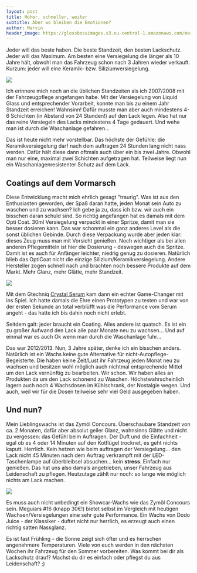 ```yaml
---
layout: post
title: Höher, schneller, weiter
subtitle: Aber wo bleiben die Emotionen?
author: Marvin
header_image: https://glossbossimages.s3.eu-central-1.amazonaws.com/marvin/coating-vs-wachs/DSC01105.jpg
---
```


Jeder will das beste haben. Die beste Standzeit, den besten Lackschutz. Jeder will das Maximum. Am besten eine Versiegelung die länger als 10 Jahre hält, obwohl man das Fahrzeug schon nach 3 Jahren wieder verkauft.
Kurzum: jeder will eine Keramik- bzw. Siliziumversiegelung.

![](https://glossbossimages.s3.eu-central-1.amazonaws.com/marvin/coating-vs-wachs/DSC01103.jpg)

Ich erinnere mich noch an die üblichen Standzeiten als ich 2007/2008 mit der Fahrzeugpflege angefangen habe. Mit der Versiegelung von Liquid Glass und entsprechender Vorarbeit, konnte man bis zu einem Jahr Standzeit erreichen! Wahnsinn! Dafür musste man aber auch mindestens 4-6 Schichten (in Abstand von 24 Stunden!) auf den Lack legen. Also hat nur das reine Versiegeln des Lacks mindestens 4 Tage gedauert. Und wehe man ist durch die Waschanlage gefahren...

Das ist heute nicht mehr vorstellbar. Das höchste der Gefühle: die Keramikversiegelung darf nach dem auftragen 24 Stunden lang nicht nass werden. Dafür hält diese dann oftmals auch über ein bis zwei Jahre. Obwohl man nur eine, maximal zwei Schichten aufgetragen hat. Teilweise liegt nun ein Waschanlagenresistenter Schutz auf dem Lack.

## Coatings auf dem Vormarsch

Diese Entwicklung macht mich ehrlich gesagt "traurig". Was ist aus den Enthusiasten geworden, der Spaß daran hatte, jeden Monat sein Auto zu waschen und zu wachsen? Ich gebe ja zu, dass ich bzw. wir auch ein bisschen daran schuld sind. So richtig angefangen hat es damals mit dem Opti Coat. 30ml Versiegelung verpackt in einer Spritze, damit man sie besser dosieren kann. Das war schonmal ein ganz anderes Level als die sonst üblichen Gebinde. Durch diese Verpackung wurde aber jeden klar: dieses Zeug muss man mit Vorsicht genießen. Noch wichtiger als bei allen anderen Pflegemitteln ist hier die Dosierung - deswegen auch die Spritze. Damit ist es auch für Anfänger leichter, niedrig genug zu dosieren. Natürlich blieb das OptiCoat nicht die einzige Silizium/Keramikversiegelung. Andere Hersteller zogen schnell nach und brachten noch bessere Produkte auf dem Markt. Mehr Glanz, mehr Glätte, mehr Standzeit.

![](https://glossbossimages.s3.eu-central-1.amazonaws.com/marvin/coating-vs-wachs/DSC01109.jpg)

Mit dem Gtechniq [Crystal Serum](https://glossboss.de/produkttest/gtechniq-crystal-serum-test-anwendung-auftrag/) kam dann ein echter Game-Changer mit ins Spiel. Ich hatte damals die Ehre einen Prototypen zu testen und war von der ersten Sekunde an total verblüfft was die Performance vom Serum angeht - das hatte ich bis dahin noch nicht erlebt.

Seitdem galt: jeder braucht ein Coating. Alles andere ist quatsch. Es ist ein zu großer Aufwand den Lack alle paar Monate neu zu wachsen... Und auf einmal war es auch Ok wenn man durch die Waschanlage fuhr...

Das war 2012/2013. Nun, 3 Jahre später, denke ich ein bisschen anders. Natürlich ist ein Wachs keine gute Alternative für nicht-Autopflege-Begeisterte. Die haben keine Zeit/Lust ihr Fahrzeug jeden Monat neu zu wachsen und besitzen wohl möglich auch nichtmal entsprechende Mittel um den Lack vernünftig zu bearbeiten.
Wir schon. Wir haben alles an Produkten da um den Lack schonend zu Waschen. Höchstwahrscheinlich lagern auch noch 4 Wachsdosen im Kühlschrank, der Nostalgie wegen. Und auch, weil wir für die Dosen teilweise sehr viel Geld ausgegeben haben.

## Und nun?

Mein Lieblingswachs ist das Zymöl Concours. Überschaubare Standzeit von ca. 2 Monaten, dafür aber absolut geiler Glanz, wahnsinns Glätte und nicht zu vergessen: das Gefühl beim Auftragen. Der Duft und die Einfachheit - egal ob es 4 oder 14 Minuten auf den Kotflügel trocknet, es geht nichts kaputt. Herrlich. Kein hetzen wie beim auftragen der Versiegelung... den Lack nicht 45 Minuten nach dem Auftrag verkrampft mit der LED-Taschenlampe auf überbleibsel absuchen... kein **stress**. Einfach nur genießen.
Das hat uns also damals angetrieben, unser Fahrzeug aus Leidenschaft zu pflegen. Heutzutage zählt nur noch: so lange wie möglich nichts am Lack machen.

![](https://glossbossimages.s3.eu-central-1.amazonaws.com/marvin/coating-vs-wachs/DSC01110.jpg)

Es muss auch nicht unbedingt ein Showcar-Wachs wie das Zymöl Concours sein. Meguiars #16 (knapp 30€!) bietet selbst im Vergleich mit heutigen Wachsen/Versiegelungen eine sehr gute Performance. Ein Wachs von Dodo Juice - der Klassiker - duftet nicht nur herrlich, es erzeugt auch einen richtig satten Nassglanz.

Es ist fast Frühling - die Sonne zeigt sich öfter und es herrschen angenehmere Temperaturen. Viele von euch werden in den nächsten Wochen ihr Fahrzeug für den Sommer vorbereiten. Was kommt bei dir als Lackschutz drauf? Machst du dir es einfach oder pflegst du aus Leidenschaft? ;)